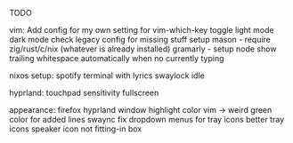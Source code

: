 TODO

vim:
Add config for my own setting for vim-which-key
toggle light mode dark mode
check legacy config for missing stuff
setup mason - require zig/rust/c/nix (whatever is already installed)
gramarly - setup node
show trailing whitespace automatically when no currently typing

nixos setup:
spotify terminal with lyrics
swaylock idle

hyprland:
touchpad sensitivity
fullscreen

appearance:
firefox
hyprland window highlight color
vim -> weird green color for added lines
swaync
fix dropdown menus for tray icons
better tray icons
speaker icon not fitting-in box

